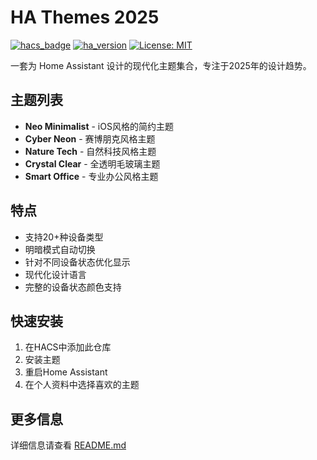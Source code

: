 # HA Themes 2025

[![hacs_badge](https://img.shields.io/badge/HACS-Custom-orange.svg)](https://github.com/custom-components/hacs)
[![ha_version](https://img.shields.io/badge/Home%20Assistant-2024.1.0-blue.svg)](https://www.home-assistant.io)
[![License: MIT](https://img.shields.io/badge/License-MIT-yellow.svg)](https://opensource.org/licenses/MIT)

一套为 Home Assistant 设计的现代化主题集合，专注于2025年的设计趋势。

## 主题列表

- **Neo Minimalist** - iOS风格的简约主题
- **Cyber Neon** - 赛博朋克风格主题
- **Nature Tech** - 自然科技风格主题
- **Crystal Clear** - 全透明毛玻璃主题
- **Smart Office** - 专业办公风格主题

## 特点

- 支持20+种设备类型
- 明暗模式自动切换
- 针对不同设备状态优化显示
- 现代化设计语言
- 完整的设备状态颜色支持

## 快速安装

1. 在HACS中添加此仓库
2. 安装主题
3. 重启Home Assistant
4. 在个人资料中选择喜欢的主题

## 更多信息

详细信息请查看 [README.md](README.md) 